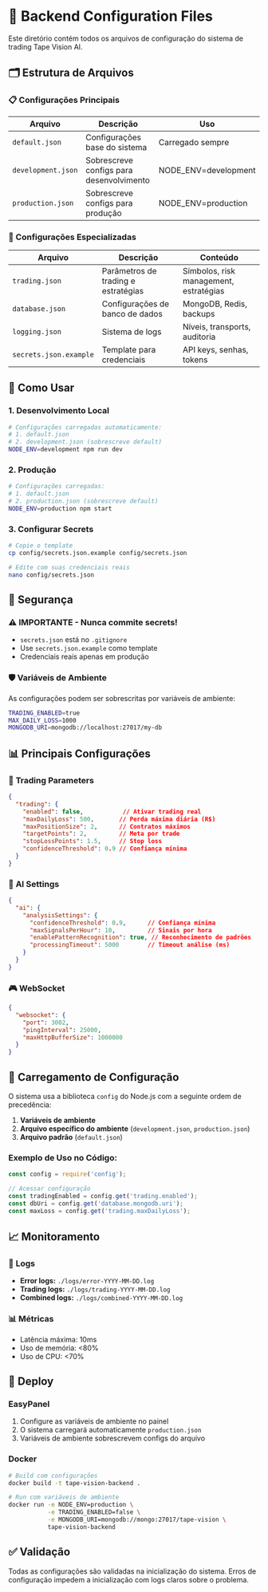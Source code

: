 # 📁 Backend Configuration Files

Este diretório contém todos os arquivos de configuração do sistema de trading Tape Vision AI.

## 🗂️ Estrutura de Arquivos

### 📋 Configurações Principais

| Arquivo | Descrição | Uso |
|---------|-----------|-----|
| `default.json` | Configurações base do sistema | Carregado sempre |
| `development.json` | Sobrescreve configs para desenvolvimento | NODE_ENV=development |
| `production.json` | Sobrescreve configs para produção | NODE_ENV=production |

### 🎯 Configurações Especializadas

| Arquivo | Descrição | Conteúdo |
|---------|-----------|----------|
| `trading.json` | Parâmetros de trading e estratégias | Símbolos, risk management, estratégias |
| `database.json` | Configurações de banco de dados | MongoDB, Redis, backups |
| `logging.json` | Sistema de logs | Níveis, transports, auditoria |
| `secrets.json.example` | Template para credenciais | API keys, senhas, tokens |

## 🚀 Como Usar

### 1. **Desenvolvimento Local**
```bash
# Configurações carregadas automaticamente:
# 1. default.json
# 2. development.json (sobrescreve default)
NODE_ENV=development npm run dev
```

### 2. **Produção**
```bash
# Configurações carregadas:
# 1. default.json  
# 2. production.json (sobrescreve default)
NODE_ENV=production npm start
```

### 3. **Configurar Secrets**
```bash
# Copie o template
cp config/secrets.json.example config/secrets.json

# Edite com suas credenciais reais
nano config/secrets.json
```

## 🔐 Segurança

### ⚠️ **IMPORTANTE - Nunca commite secrets!**
- `secrets.json` está no `.gitignore`
- Use `secrets.json.example` como template
- Credenciais reais apenas em produção

### 🛡️ **Variáveis de Ambiente**
As configurações podem ser sobrescritas por variáveis de ambiente:
```bash
TRADING_ENABLED=true
MAX_DAILY_LOSS=1000
MONGODB_URI=mongodb://localhost:27017/my-db
```

## 📊 Principais Configurações

### 🎯 **Trading Parameters**
```json
{
  "trading": {
    "enabled": false,           // Ativar trading real
    "maxDailyLoss": 500,       // Perda máxima diária (R$)
    "maxPositionSize": 2,      // Contratos máximos
    "targetPoints": 2,         // Meta por trade
    "stopLossPoints": 1.5,     // Stop loss
    "confidenceThreshold": 0.9 // Confiança mínima
  }
}
```

### 🤖 **AI Settings**
```json
{
  "ai": {
    "analysisSettings": {
      "confidenceThreshold": 0.9,      // Confiança mínima
      "maxSignalsPerHour": 10,         // Sinais por hora
      "enablePatternRecognition": true, // Reconhecimento de padrões
      "processingTimeout": 5000        // Timeout análise (ms)
    }
  }
}
```

### 🎮 **WebSocket**
```json
{
  "websocket": {
    "port": 3002,
    "pingInterval": 25000,
    "maxHttpBufferSize": 1000000
  }
}
```

## 🔧 Carregamento de Configuração

O sistema usa a biblioteca `config` do Node.js com a seguinte ordem de precedência:

1. **Variáveis de ambiente**
2. **Arquivo específico do ambiente** (`development.json`, `production.json`)
3. **Arquivo padrão** (`default.json`)

### Exemplo de Uso no Código:
```javascript
const config = require('config');

// Acessar configuração
const tradingEnabled = config.get('trading.enabled');
const dbUri = config.get('database.mongodb.uri');
const maxLoss = config.get('trading.maxDailyLoss');
```

## 📈 Monitoramento

### 🚨 **Logs**
- **Error logs:** `./logs/error-YYYY-MM-DD.log`
- **Trading logs:** `./logs/trading-YYYY-MM-DD.log`
- **Combined logs:** `./logs/combined-YYYY-MM-DD.log`

### 📊 **Métricas**
- Latência máxima: 10ms
- Uso de memória: <80%
- Uso de CPU: <70%

## 🚀 Deploy

### **EasyPanel**
1. Configure as variáveis de ambiente no painel
2. O sistema carregará automaticamente `production.json`
3. Variáveis de ambiente sobrescrevem configs do arquivo

### **Docker**
```bash
# Build com configurações
docker build -t tape-vision-backend .

# Run com variáveis de ambiente
docker run -e NODE_ENV=production \
           -e TRADING_ENABLED=false \
           -e MONGODB_URI=mongodb://mongo:27017/tape-vision \
           tape-vision-backend
```

## ✅ Validação

Todas as configurações são validadas na inicialização do sistema. Erros de configuração impedem a inicialização com logs claros sobre o problema.
